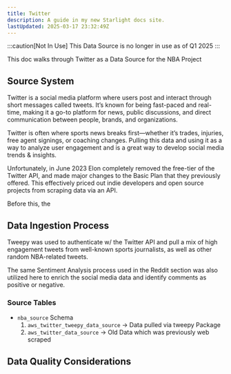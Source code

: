 ```yaml
---
title: Twitter
description: A guide in my new Starlight docs site.
lastUpdated: 2025-03-17 23:32:49Z
---
```


:::caution[Not In Use]
This Data Source is no longer in use as of Q1 2025
:::

This doc walks through Twitter as a Data Source for the NBA Project

## Source System

Twitter is a social media platform where users post and interact through short messages called tweets. It’s known for being fast-paced and real-time, making it a go-to platform for news, public discussions, and direct communication between people, brands, and organizations.

Twitter is often where sports news breaks first—whether it’s trades, injuries, free agent signings, or coaching changes. Pulling this data and using it as a way to analyze user engagement and is a great way to develop social media trends & insights.

Unfortunately, in June 2023 Elon completely removed the free-tier of the Twitter API, and made major changes to the Basic Plan that they previously offered. This effectively priced out indie developers and open source projects from scraping data via an API.

Before this, the 

## Data Ingestion Process

Tweepy was used to authenticate w/ the Twitter API and pull a mix of high engagement tweets from well-known sports journalists, as well as other random NBA-related tweets.

The same Sentiment Analysis process used in the Reddit section was also utilized here to enrich the social media data and identify comments as positive or negative.

### Source Tables

- `nba_source` Schema
    1. `aws_twitter_tweepy_data_source` -> Data pulled via tweepy Package
    2. `aws_twitter_data_source` -> Old Data which was previously web scraped

## Data Quality Considerations